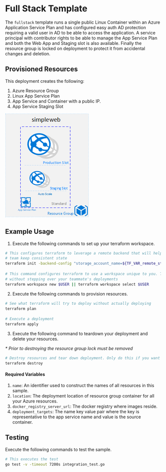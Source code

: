 # Full Stack Template

The `fullstack` template runs a single public Linux Container within an Azure Application Service Plan and has configured easy auth AD protection requiring a valid user in AD to be able to access the application. A service principal with contributor rights to be able to manage the App Service Plan and both the Web App and Staging slot is also available. Finally the resource group is locked on deployment to protect it from accidental changes and deletion.


## Provisioned Resources

This deployment creates the following:

 1. Azure Resource Group
 2. Linux App Service Plan
 3. App Service and Container with a public IP.
 4. App Service Staging Slot

![Architecture](../../images/simpleweb_arch.png)


## Example Usage

1. Execute the following commands to set up your terraform workspace.

```bash
# This configures terraform to leverage a remote backend that will help you and your
# team keep consistent state
terraform init -backend-config "storage_account_name=${TF_VAR_remote_state_account}" -backend-config "container_name=${TF_VAR_remote_state_container}"

# This command configures terraform to use a workspace unique to you. This allows you to work
# without stepping over your teammate's deployments
terraform workspace new $USER || terraform workspace select $USER
```

2. Execute the following commands to provision resources.

```bash
# See what terraform will try to deploy without actually deploying
terraform plan

# Execute a deployment
terraform apply
```

3. Execute the following command to teardown your deployment and delete your resources.

_* Prior to destroying the resource group lock must be removed_

```bash
# Destroy resources and tear down deployment. Only do this if you want to destroy your deployment.
terraform destroy
```

#### Required Variables

 1. `name`: An identifier used to construct the names of all resources in this sample.
 2. `location`: The deployment location of resource group container for all your Azure resources.
 3. `docker_registry_server_url`: The docker registry where images reside.
 3. `deployment_targets`: The name key value pair where the key is representative to the app service name and value is the source container.


## Testing

Execute the following commands to test the sample.

```bash
# This executes the test
go test -v -timeout 7200s integration_test.go
```
